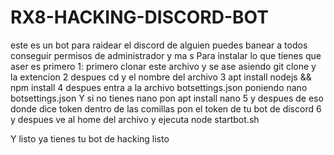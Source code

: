 # RX8-HACKING-DISCORD-BOT
este es un bot para raidear el discord de alguien puedes banear a todos conseguir permisos de administrador y ma
s 
Para instalar lo que tienes que aser es primero
1: primero clonar este archivo y se ase asiendo git clone y la extencion
2 despues cd y el nombre del archivo
3 apt install nodejs && npm install
4 despues entra a la archivo botsettings.json poniendo
nano botsettings.json 
Y si no tienes nano pon apt install nano 
5 y despues de eso donde dice token dentro de las comillas pon el token de tu bot de discord
6 y despues ve al home del archivo y ejecuta node startbot.sh

Y listo ya tienes tu bot de hacking listo
